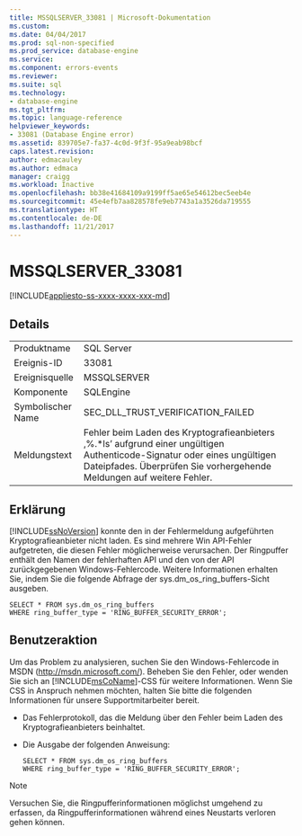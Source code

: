 ```yaml
---
title: MSSQLSERVER_33081 | Microsoft-Dokumentation
ms.custom: 
ms.date: 04/04/2017
ms.prod: sql-non-specified
ms.prod_service: database-engine
ms.service: 
ms.component: errors-events
ms.reviewer: 
ms.suite: sql
ms.technology:
- database-engine
ms.tgt_pltfrm: 
ms.topic: language-reference
helpviewer_keywords:
- 33081 (Database Engine error)
ms.assetid: 839705e7-fa37-4c0d-9f3f-95a9eab98bcf
caps.latest.revision: 
author: edmacauley
ms.author: edmaca
manager: craigg
ms.workload: Inactive
ms.openlocfilehash: bb38e41684109a9199ff5ae65e54612bec5eeb4e
ms.sourcegitcommit: 45e4efb7aa828578fe9eb7743a1a3526da719555
ms.translationtype: HT
ms.contentlocale: de-DE
ms.lasthandoff: 11/21/2017
---
```

# <a name="mssqlserver33081"></a>MSSQLSERVER_33081
[!INCLUDE[appliesto-ss-xxxx-xxxx-xxx-md](../../includes/appliesto-ss-xxxx-xxxx-xxx-md.md)]
  
## <a name="details"></a>Details  
  
|||  
|-|-|  
|Produktname|SQL Server|  
|Ereignis-ID|33081|  
|Ereignisquelle|MSSQLSERVER|  
|Komponente|SQLEngine|  
|Symbolischer Name|SEC_DLL_TRUST_VERIFICATION_FAILED|  
|Meldungstext|Fehler beim Laden des Kryptografieanbieters ‚%.*ls’ aufgrund einer ungültigen Authenticode-Signatur oder eines ungültigen Dateipfades.  Überprüfen Sie vorhergehende Meldungen auf weitere Fehler.|  
  
## <a name="explanation"></a>Erklärung  
[!INCLUDE[ssNoVersion](../../includes/ssnoversion-md.md)] konnte den in der Fehlermeldung aufgeführten Kryptografieanbieter nicht laden. Es sind mehrere Win API-Fehler aufgetreten, die diesen Fehler möglicherweise verursachen. Der Ringpuffer enthält den Namen der fehlerhaften API und den von der API zurückgegebenen Windows-Fehlercode. Weitere Informationen erhalten Sie, indem Sie die folgende Abfrage der sys.dm_os_ring_buffers-Sicht ausgeben.  
  
```  
SELECT * FROM sys.dm_os_ring_buffers   
WHERE ring_buffer_type = 'RING_BUFFER_SECURITY_ERROR';  
```  
  
## <a name="user-action"></a>Benutzeraktion  
Um das Problem zu analysieren, suchen Sie den Windows-Fehlercode in MSDN (http://msdn.microsoft.com/). Beheben Sie den Fehler, oder wenden Sie sich an [!INCLUDE[msCoName](../../includes/msconame-md.md)]-CSS für weitere Informationen. Wenn Sie CSS in Anspruch nehmen möchten, halten Sie bitte die folgenden Informationen für unsere Supportmitarbeiter bereit.  
  
-   Das Fehlerprotokoll, das die Meldung über den Fehler beim Laden des Kryptografieanbieters beinhaltet.  
  
-   Die Ausgabe der folgenden Anweisung:  
  
    ```  
    SELECT * FROM sys.dm_os_ring_buffers   
    WHERE ring_buffer_type = 'RING_BUFFER_SECURITY_ERROR';  
    ```  
  
> [!NOTE]  
> Versuchen Sie, die Ringpufferinformationen möglichst umgehend zu erfassen, da Ringpufferinformationen während eines Neustarts verloren gehen können.  
  

